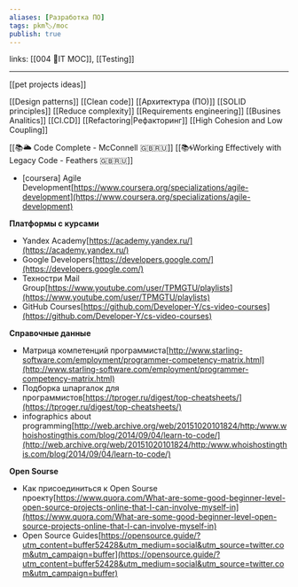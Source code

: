 ```yaml
---
aliases: [Разработка ПО]
tags: pkm🏷/moc
publish: true
---
```

links:  [[004 🧿IT MOC]], [[Testing]]

---

[[pet projects ideas]]

[[Design patterns]]
[[Clean code]]
[[Архитектура (ПО)]]
[[SOLID principles]]
[[Reduce complexity]]
[[Requirements engineering]]
[[Busines Analitics]]
[[CI.CD]]
[[Refactoring|Рефакторинг]]
[[High Cohesion and Low Coupling]]

[[📚🌥️ Code Complete - McConnell 🇬🇧🇷🇺]]
[[📚🌀Working Effectively with Legacy Code - Feathers 🇬🇧🇷🇺]]

- [coursera] Agile Development[https://www.coursera.org/specializations/agile-development](https://www.coursera.org/specializations/agile-development)

**Платформы с курсами**

- Yandex Academy[https://academy.yandex.ru/](https://academy.yandex.ru/)
- Google Developers[https://developers.google.com/](https://developers.google.com/)
- Техностри Mail Group[https://www.youtube.com/user/TPMGTU/playlists](https://www.youtube.com/user/TPMGTU/playlists)
- GitHub Courses[https://github.com/Developer-Y/cs-video-courses](https://github.com/Developer-Y/cs-video-courses)

**Cправочные данные**

- Матрица компетенций программиста[http://www.starling-software.com/employment/programmer-competency-matrix.html](http://www.starling-software.com/employment/programmer-competency-matrix.html)
- Подборка шпаргалок для программистов[https://tproger.ru/digest/top-cheatsheets/](https://tproger.ru/digest/top-cheatsheets/)
- infographics about programming[http://web.archive.org/web/20151020101824/http:/www.whoishostingthis.com/blog/2014/09/04/learn-to-code/](http://web.archive.org/web/20151020101824/http:/www.whoishostingthis.com/blog/2014/09/04/learn-to-code/)

**Open Sourse**

- Как присоединиться к Open Sourse проекту[https://www.quora.com/What-are-some-good-beginner-level-open-source-projects-online-that-I-can-involve-myself-in](https://www.quora.com/What-are-some-good-beginner-level-open-source-projects-online-that-I-can-involve-myself-in)
- Open Source Guides[https://opensource.guide/?utm_content=buffer52428&utm_medium=social&utm_source=twitter.com&utm_campaign=buffer](https://opensource.guide/?utm_content=buffer52428&utm_medium=social&utm_source=twitter.com&utm_campaign=buffer)